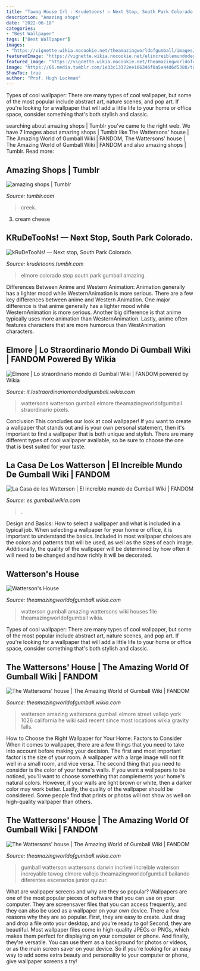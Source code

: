 ```yaml
---
title: "Tawog House Irl : Krudetoons! — Next Stop, South Park Colorado."
description: "Amazing shops"
date: "2022-06-18"
categories:
- "Best Wallpaper"
tags: ["Best Wallpaper"]
images:
- "https://vignette.wikia.nocookie.net/theamazingworldofgumball/images/a/a3/The_Wattersons&#039;_House.png/revision/latest/scale-to-width-down/350?cb=20160522032325"
featuredImage: "https://vignette.wikia.nocookie.net/elincreiblemundodegumball/images/1/1b/270px-Gumball&#039;s_House.jpg/revision/latest?cb=20110913211724&amp;path-prefix=es"
featured_image: "https://vignette.wikia.nocookie.net/theamazingworldofgumball/images/a/a3/The_Wattersons&#039;_House.png/revision/latest/scale-to-width-down/350?cb=20160522032325"
image: "https://66.media.tumblr.com/1e33c13372ee166346f0a5a44d6d5388/tumblr_pjr3u7aavR1uk5pr5o7_500.png"
ShowToc: true
author: "Prof. Hugh Lockman"
---
```



Types of cool wallpaper:
There are many types of cool wallpaper, but some of the most popular include abstract art, nature scenes, and pop art. If you're looking for a wallpaper that will add a little life to your home or office space, consider something that's both stylish and classic.

	

		
searching about amazing shops | Tumblr you've came to the right web. We have 7 Images about amazing shops | Tumblr like The Wattersons&#039; house | The Amazing World of Gumball Wiki | FANDOM, The Wattersons&#039; house | The Amazing World of Gumball Wiki | FANDOM and also amazing shops | Tumblr. Read more:
		
    
## Amazing Shops | Tumblr

<img loading=lazy src="https://66.media.tumblr.com/1e33c13372ee166346f0a5a44d6d5388/tumblr_pjr3u7aavR1uk5pr5o7_500.png" onerror="this.onerror=null;this.src='https://tse4.mm.bing.net/th?id=OIP.3-M6WJ3iKvWllXjBshfKSQHaEK&amp;pid=15.1';" alt="amazing shops | Tumblr">

_Source: tumblr.com_

>creek. 

	

3. cream cheese 

    
## KRuDeTooNs! — Next Stop, South Park Colorado.

<img loading=lazy src="https://66.media.tumblr.com/b93345fe49f22893f1d8fc577af8f957/tumblr_nex2fsvb2T1s7z8r3o1_1280.png" onerror="this.onerror=null;this.src='https://tse3.mm.bing.net/th?id=OIP.p02zNhR8no9IKYtaR4jJTAHaGW&amp;pid=15.1';" alt="kRuDeTooNs! — Next stop, South Park Colorado.">

_Source: krudetoons.tumblr.com_

>elmore colorado stop south park gumball amazing. 

	

Differences Between Anime and Western Animation: Animation generally has a lighter mood while WesternAnimation is more serious.
There are a few key differences between anime and Western Animation. One major difference is that anime generally has a lighter mood while WesternAnimation is more serious. Another big difference is that anime typically uses more animation than WesternAnimation. Lastly, anime often features characters that are more humorous than WestAnimation characters.

    
## Elmore | Lo Straordinario Mondo Di Gumball Wiki | FANDOM Powered By Wikia

<img loading=lazy src="https://vignette2.wikia.nocookie.net/lostraordinariomondodigumball/images/4/43/830px-Wattersons_house.png/revision/latest?cb=20120328165907&amp;path-prefix=it" onerror="this.onerror=null;this.src='https://tse3.mm.bing.net/th?id=OIP.wjkcYYA7-qo7-58ME5_9aAHaDP&amp;pid=15.1';" alt="Elmore | Lo straordinario mondo di Gumball Wiki | FANDOM powered by Wikia">

_Source: it.lostraordinariomondodigumball.wikia.com_

>wattersons watterson gumball elmore theamazingworldofgumball straordinario pixels. 

	

Conclusion
This concludes our look at cool wallpaper! If you want to create a wallpaper that stands out and is your own personal statement, then it's important to find a wallpaper that is both unique and stylish. There are many different types of cool wallpaper available, so be sure to choose the one that is best suited for your taste.

    
## La Casa De Los Watterson | El Increíble Mundo De Gumball Wiki | FANDOM

<img loading=lazy src="https://vignette.wikia.nocookie.net/elincreiblemundodegumball/images/1/1b/270px-Gumball&#039;s_House.jpg/revision/latest?cb=20110913211724&amp;path-prefix=es" onerror="this.onerror=null;this.src='https://tse3.mm.bing.net/th?id=OIP.WpTgUVIqOIe1Yz0YvgIO4AHaFk&amp;pid=15.1';" alt="La Casa de los Watterson | El increíble mundo de Gumball Wiki | FANDOM">

_Source: es.gumball.wikia.com_

>. 

	

Design and Basics: How to select a wallpaper and what is included in a typical job.
When selecting a wallpaper for your home or office, it is important to understand the basics. Included in most wallpaper choices are the colors and patterns that will be used, as well as the sizes of each image. Additionally, the quality of the wallpaper will be determined by how often it will need to be changed and how richly it will be decorated.

    
## Watterson&#039;s House

<img loading=lazy src="http://static4.wikia.nocookie.net/__cb20120427204602/theamazingworldofgumball/images/c/c9/Watterson%27s_House.png" onerror="this.onerror=null;this.src='https://tse4.mm.bing.net/th?id=OIP.F0awpJVOaj8HuBASdLLYegHaEo&amp;pid=15.1';" alt="Watterson&#039;s House">

_Source: theamazingworldofgumball.wikia.com_

>watterson gumball amazing wattersons wiki houses file theamazingworldofgumball wikia. 

	

Types of cool wallpaper:
There are many types of cool wallpaper, but some of the most popular include abstract art, nature scenes, and pop art. If you're looking for a wallpaper that will add a little life to your home or office space, consider something that's both stylish and classic.

    
## The Wattersons&#039; House | The Amazing World Of Gumball Wiki | FANDOM

<img loading=lazy src="https://vignette.wikia.nocookie.net/theamazingworldofgumball/images/a/a3/The_Wattersons&#039;_House.png/revision/latest/scale-to-width-down/350?cb=20160522032325" onerror="this.onerror=null;this.src='https://tse1.mm.bing.net/th?id=OIP.iygXySY2JD6h7UTx52dYeAAAAA&amp;pid=15.1';" alt="The Wattersons&#039; house | The Amazing World of Gumball Wiki | FANDOM">

_Source: theamazingworldofgumball.wikia.com_

>watterson amazing wattersons gumball elmore street vallejo york 1026 california he wiki said recent since most locations wikia gravity falls. 

	

How to Choose the Right Wallpaper for Your Home: Factors to Consider
When it comes to wallpaper, there are a few things that you need to take into account before making your decision. The first and most important factor is the size of your room. A wallpaper with a large image will not fit well in a small room, and vice versa. 
The second thing that you need to consider is the color of your home's walls. If you want a wallpapers to be noticed, you'll want to choose something that complements your home's natural colors. However, if your walls are light brown or white, then a darker color may work better. 
Lastly, the quality of the wallpaper should be considered. Some people find that prints or photos will not show as well on high-quality wallpaper than others.

    
## The Wattersons&#039; House | The Amazing World Of Gumball Wiki | FANDOM

<img loading=lazy src="http://www.vignette1.wikia.nocookie.net/theamazingworldofgumball/images/a/a3/The_Wattersons%27_House.png/revision/latest?cb=20160522032325" onerror="this.onerror=null;this.src='https://tse1.mm.bing.net/th?id=OIP.Ga6QVsl33753e91Pl6FKjAHaEL&amp;pid=15.1';" alt="The Wattersons&#039; house | The Amazing World of Gumball Wiki | FANDOM">

_Source: theamazingworldofgumball.wikia.com_

>gumball watterson wattersons darwin incrivel increible waterson incroyable tawog elmore vallejo theamazingworldofgumball bailando diferentes escenarios junior quizur. 

	

What are wallpaper screens and why are they so popular?
Wallpapers are one of the most popular pieces of software that you can use on your computer. They are screensaver files that you can access frequently, and they can also be used as a wallpaper on your own device. There a few reasons why they are so popular. First, they are easy to create. Just drag and drop a file onto your desktop, and you're ready to go! Second, they are beautiful. Most wallpaper files come in high-quality JPEGs or PNGs, which makes them perfect for displaying on your computer or phone. And finally, they're versatile. You can use them as a background for photos or videos, or as the main screen saver on your device. So if you're looking for an easy way to add some extra beauty and personality to your computer or phone, give wallpaper screens a try!

